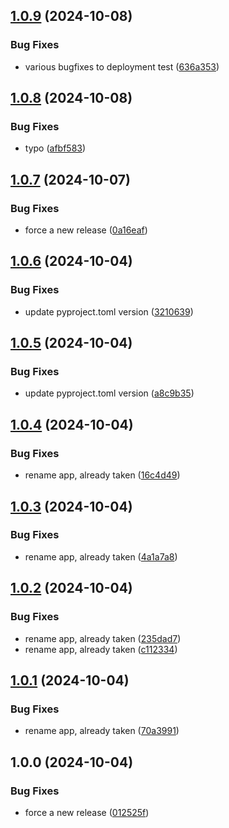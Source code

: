 ## [1.0.9](https://github.com/philchristensen/django-slackbot/compare/v1.0.8...v1.0.9) (2024-10-08)

### Bug Fixes

* various bugfixes to deployment test ([636a353](https://github.com/philchristensen/django-slackbot/commit/636a353bda917ddab6541781408a825cb7b94200))

## [1.0.8](https://github.com/philchristensen/django-slackbot/compare/v1.0.7...v1.0.8) (2024-10-08)

### Bug Fixes

* typo ([afbf583](https://github.com/philchristensen/django-slackbot/commit/afbf58394a4cb10abcb28488c3e00f1b9febebe2))

## [1.0.7](https://github.com/philchristensen/django-slackbot/compare/v1.0.6...v1.0.7) (2024-10-07)

### Bug Fixes

* force a new release ([0a16eaf](https://github.com/philchristensen/django-slackbot/commit/0a16eaf3082a5a709d78d6055c0c85c6e85ccaaf))

## [1.0.6](https://github.com/philchristensen/django-slackbot/compare/v1.0.5...v1.0.6) (2024-10-04)

### Bug Fixes

* update pyproject.toml version ([3210639](https://github.com/philchristensen/django-slackbot/commit/32106390716717f00a67b118886cb901aaad1e70))

## [1.0.5](https://github.com/philchristensen/django-slackbot/compare/v1.0.4...v1.0.5) (2024-10-04)

### Bug Fixes

* update pyproject.toml version ([a8c9b35](https://github.com/philchristensen/django-slackbot/commit/a8c9b35de509251f80036e3df518d4c4a1c8da89))

## [1.0.4](https://github.com/philchristensen/django-slackbot/compare/v1.0.3...v1.0.4) (2024-10-04)

### Bug Fixes

* rename app, already taken ([16c4d49](https://github.com/philchristensen/django-slackbot/commit/16c4d49dde9059cf42e49a9b3540241f5ea17261))

## [1.0.3](https://github.com/philchristensen/django-slackbot/compare/v1.0.2...v1.0.3) (2024-10-04)

### Bug Fixes

* rename app, already taken ([4a1a7a8](https://github.com/philchristensen/django-slackbot/commit/4a1a7a86f328c8dce9bb3ddba9488a18b876edea))

## [1.0.2](https://github.com/philchristensen/django-slackbot/compare/v1.0.1...v1.0.2) (2024-10-04)

### Bug Fixes

* rename app, already taken ([235dad7](https://github.com/philchristensen/django-slackbot/commit/235dad7aa764431b60883c8ec2b2aed7b927d8cc))
* rename app, already taken ([c112334](https://github.com/philchristensen/django-slackbot/commit/c112334792d7436a0a5ef76234dd301448f7b62b))

## [1.0.1](https://github.com/philchristensen/django-slack-bot/compare/v1.0.0...v1.0.1) (2024-10-04)

### Bug Fixes

* rename app, already taken ([70a3991](https://github.com/philchristensen/django-slack-bot/commit/70a3991fa4ad3ca764ee856168a34b9c19f6af3e))

## 1.0.0 (2024-10-04)

### Bug Fixes

* force a new release ([012525f](https://github.com/philchristensen/django-slack/commit/012525f3d71c8cbd705ce1560e5b1c6f31e8ec69))
